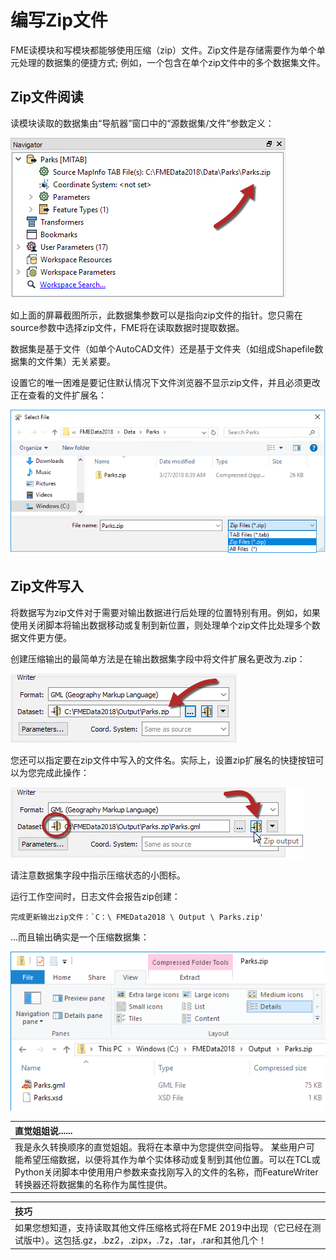 # 编写Zip文件

FME读模块和写模块都能够使用压缩（zip）文件。Zip文件是存储需要作为单个单元处理的数据集的便捷方式; 例如，一个包含在单个zip文件中的多个数据集文件。

## Zip文件阅读

读模块读取的数据集由“导航器”窗口中的“源数据集/文件”参数定义：

[![](../.gitbook/assets/img3.000.zipfilereader.png)](https://github.com/safesoftware/FMETraining/blob/Desktop-Advanced-2018/DesktopAdvanced3AdvancedR%2BW/Images/Img3.000.ZipFileReader.png)

如上面的屏幕截图所示，此数据集参数可以是指向zip文件的指针。您只需在source参数中选择zip文件，FME将在读取数据时提取数据。

数据集是基于文件（如单个AutoCAD文件）还是基于文件夹（如组成Shapefile数据集的文件集）无关紧要。

设置它的唯一困难是要记住默认情况下文件浏览器不显示zip文件，并且必须更改正在查看的文件扩展名：

[![](../.gitbook/assets/img3.001.zipfilebrowsedataset.png)](https://github.com/safesoftware/FMETraining/blob/Desktop-Advanced-2018/DesktopAdvanced3AdvancedR%2BW/Images/Img3.001.ZipFileBrowseDataset.png)

## Zip文件写入

将数据写为zip文件对于需要对输出数据进行后处理的位置特别有用。例如，如果使用关闭脚本将输出数据移动或复制到新位置，则处理单个zip文件比处理多个数据文件更方便。

创建压缩输出的最简单方法是在输出数据集字段中将文件扩展名更改为.zip：

[![](../.gitbook/assets/img3.002.zipfileextension.png)](https://github.com/safesoftware/FMETraining/blob/Desktop-Advanced-2018/DesktopAdvanced3AdvancedR%2BW/Images/Img3.002.ZipFileExtension.png)

您还可以指定要在zip文件中写入的文件名。实际上，设置zip扩展名的快捷按钮可以为您完成此操作：

[![](../.gitbook/assets/img3.003.zipdatasetbutton.png)](https://github.com/safesoftware/FMETraining/blob/Desktop-Advanced-2018/DesktopAdvanced3AdvancedR%2BW/Images/Img3.003.ZipDatasetButton.png)

请注意数据集字段中指示压缩状态的小图标。

运行工作空间时，日志文件会报告zip创建：

```text
完成更新输出zip文件：`C：\ FMEData2018 \ Output \ Parks.zip'
```

...而且输出确实是一个压缩数据集：

[![](../.gitbook/assets/img3.004.zippedoutputdataset.png)](https://github.com/safesoftware/FMETraining/blob/Desktop-Advanced-2018/DesktopAdvanced3AdvancedR%2BW/Images/Img3.004.ZippedOutputDataset.png)

|  直觉姐姐说...... |
| :--- |
|  我是永久转换顺序的直觉姐姐。我将在本章中为您提供空间指导。  某些用户可能希望压缩数据，以便将其作为单个实体移动或复制到其他位置。可以在TCL或Python关闭脚本中使用用户参数来查找刚写入的文件的名称，而FeatureWriter转换器还将数据集的名称作为属性提供。 |

|  技巧 |
| :--- |
|  如果您想知道，支持读取其他文件压缩格式将在FME 2019中出现（它已经在测试版中）。这包括.gz，.bz2，.zipx，.7z，.tar，.rar和其他几个！ |


